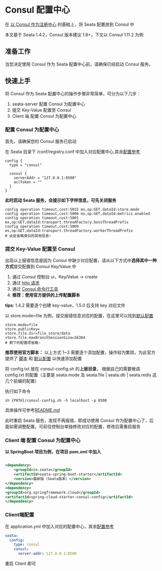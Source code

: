 # Consul 配置中心

在 [以 Consul 作为注册中心](http://seata.io/zh-cn/docs/user/registry/consul.html) 的基础上，将 Seata 配置放到 Consul 中

本文基于 Seata 1.4.2，Consul 版本建议 1.8+，下文以 Consul 1.11.2 为例

## 准备工作

当您决定使用 Consul 作为 Seata 配置中心前，请确保已经启动 Consul 服务。

## 快速上手

将 Consul 作为 Seata 配置中心的操作步骤非常简单，可分为以下几步：

1. seata-server 配置 Consul 为配置中心
2. 提交 Key-Value 配置至 Consul
3. Client 端 配置 Consul 为配置中心

### 配置 Consul 为配置中心

首先，请确保您的 Consul 服务已启动

在 Seata 目录下 /conf/registry.conf
中加入对应配置中心,其余[配置参考](https://github.com/seata/seata/blob/1.4.2/script/server/config/registry.conf)

```
config {
  type = "consul"

  consul {
    serverAddr = "127.0.0.1:8500"
    aclToken = ""
  }
}
```

**此时启动 Seata 服务，会提示如下字样信息，可先关闭服务**

```
config operation timeout,cost:5015 ms,op:GET,dataId:store.mode
config operation timeout,cost:5006 ms,op:GET,dataId:metrics.enabled
config operation timeout,cost:5001 ms,op:GET,dataId:transport.threadFactory.bossThreadPrefix
config operation timeout,cost:5009 ms,op:GET,dataId:transport.threadFactory.workerThreadPrefix
# 此处省略类似的其他信息~
```

### 提交 Key-Value 配置至 Consul

出现以上报错信息是因为 Consul 中缺少对应配置，请从以下方式中**选择其中一种方式**提交配置到 Consul Key/Value 中

1. 通过 Consul 控制台 ui，Key/Value -> create
2. 通过 [http 请求](https://www.consul.io/api-docs/kv)
3. 通过 [Consul 命令行工具](https://www.consul.io/commands/kv)
4. **推荐：使用官方提供的上传配置脚本**

**tips**: 1.4.2 需要逐个创建 key-value，1.5.0 后支持 key 对应文件

以 store.mode=file
为例，提交报错信息对应的配置，在这里可以找到[默认配置](https://github.com/seata/seata/blob/1.4.2/script/config-center/config.txt)

```properties
store.mode=file
store.publicKey=
store.file.dir=file_store/data
store.file.maxBranchSessionSize=16384
# 剩下的配置项省略~
```

**推荐使用官方脚本：** 以上方式 1~3 需要逐个添加配置，操作较为繁琐，为此官方提供了
[脚本](https://github.com/seata/seata/blob/1.4.2/script/config-center/consul/consul-config.sh) 和
[默认配置](https://github.com/seata/seata/blob/1.4.2/script/config-center/config.txt)
以快速添加配置

将 config.txt 放在 consul-config.sh 的**上层目录**， 根据自己的需要微调 config.txt 的配置（主要是 seata.mode 及 seata.file | seata.db | seata.redis
这几个前缀的配置）

执行如下命令

```shell
sh {PATH}/consul-config.sh -h localhost -p 8500
```

具体操作可参考[README.md](https://github.com/seata/seata/blob/1.4.2/script/config-center/README.md)

此时重启 Seata 服务，发现不再报错，即成功使用 Consul 作为配置中心了，后面如需调整配置，可前往控制台单独修改对应的配置，修改后需重启服务

### Client 端 配置 Consul 为配置中心

**以 SpringBoot 项目为例，在项目 pom.xml 中加入**

```xml

<dependency>
    <groupId>io.seata</groupId>
    <artifactId>seata-spring-boot-starter</artifactId>
    <version>最新版（Seata版本）</version>
</dependency>
<dependency>
<groupId>org.springframework.cloud</groupId>
<artifactId>spring-cloud-starter-consul-config</artifactId>
</dependency>
```

### Client端配置

在 application.yml 中加入对应的配置中心，其余[配置参考](https://github.com/seata/seata/blob/develop/script/client/spring/application.yml)

```yaml
seata:
  config:
    type: consul
    consul:
      server-addr: 127.0.0.1:8500
```

重启 Client 即可